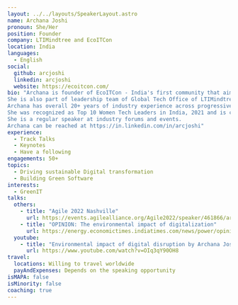 ```yaml
---
layout: ../../layouts/SpeakerLayout.astro
name: Archana Joshi
pronoun: She/Her
position: Founder
company: LTIMindtree and EcoITCon
location: India
languages:
  - English
social:
  github: arcjoshi
  linkedin: arcjoshi
  website: https://ecoitcon.com/
bio: "Archana is founder of EcoITCon - India's first community that aims to bring industry and academia on the topic of Sustainable IT. 
She is also part of leadership team of Global Tech Office of LTIMindtree.  
Archana has overall 20+ years of industry experience across progressive roles in IT Services with experience working in various geographies with Fortune 100 clients. 
She was recognized as Top 10 Women Tech Leaders in India, 2021 and is co-author of the book Adapting to Industry Infinity: Wow for IT Services. 
She is a regular speaker at industry forums and events. 
Archana can be reached at https://in.linkedin.com/in/arcjoshi"
experience:
  - Track Talks
  - Keynotes
  - Have a following
engagements: 50+
topics:
  - Driving sustainable Digital transformation
  - Building Green Software
interests:
  - GreenIT
talks:
  others:
    - title: "Agile 2022 Nashville"
      url: https://events.agilealliance.org/Agile2022/speaker/461866/archana-joshi
    - title: "OPINION: The environmental impact of digitalization"
      url: https://energy.economictimes.indiatimes.com/news/power/opinion-the-environmental-impact-of-digitalization/89905483
  youtube:
    - title: "Environmental impact of digital disruption by Archana Joshi #AgileIndia 2021"
      url: https://www.youtube.com/watch?v=OIq3qY90OH8
travel:
  locations: Willing to travel worldwide
  payAndExpenses: Depends on the speaking opportunity
isMAPA: false
isMinority: false
coaching: true
---
```

